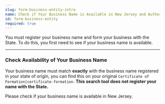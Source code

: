 ```yaml
---
slug: form-business-entity-intro
name: Check if Your Business Name is Available in New Jersey and Authorize your Business
id: form-business-entity
required: true
---
```


You must register your business name and form your business with the State. To do this, you first need to see if your business name is available.

---

### Check Availability of Your Business Name

Your business name must match **exactly** with the business name registered in your state of origin, you can find this on your original `Certificate of Formation|certificate-formation`. **This search tool does not register your name with the State.**

Please check if your business name is available in New Jersey.
